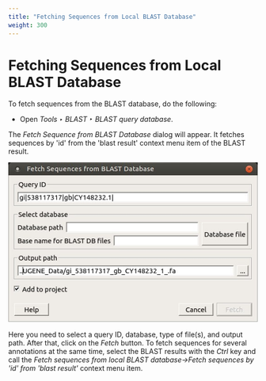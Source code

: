 ```yaml
---
title: "Fetching Sequences from Local BLAST Database"
weight: 300
---
```


# Fetching Sequences from Local BLAST Database

To fetch sequences from the BLAST database, do the following:

* Open _Tools ‣ BLAST ‣ BLAST query database_.

The _Fetch Sequence from BLAST Database_ dialog will appear. It fetches sequences by 'id' from the 'blast result' context menu item of the BLAST result.

![](/images/65930731/65930732.jpg)

Here you need to select a query ID, database, type of file(s), and output path. After that, click on the _Fetch_ button. To fetch sequences for several annotations at the same time, select the BLAST results with the _Ctrl_ key and call the _Fetch sequences from local BLAST database->Fetch sequences by 'id' from 'blast result'_ context menu item.